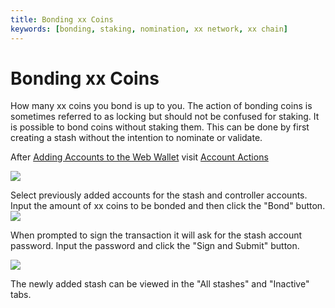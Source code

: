 ```yaml
---
title: Bonding xx Coins
keywords: [bonding, staking, nomination, xx network, xx chain]
---
```


# Bonding xx Coins

How many xx coins you bond is up to you. The action of bonding coins is sometimes referred to as locking but should not be confused for staking. It is possible to bond coins without staking them. This can be done by first creating a stash without the intention to nominate or validate.

After [Adding Accounts to the Web Wallet](../accounts/addAccount.md) visit [Account Actions](https://wallet.xx.network/#/staking/actions)

![](@site/static/img/add-stash.png)

Select previously added accounts for the stash and controller accounts. Input the amount of xx coins to be bonded and then click the "Bond" button.
![](@site/static/img/bonding-preferences.png)

When prompted to sign the transaction it will ask for the stash account password. Input the password and click the "Sign and Submit" button.

![](@site/static/img/bonding-sign.png)

The newly added stash can be viewed in the "All stashes" and "Inactive" tabs.